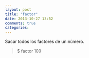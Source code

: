 ```yaml
---
layout: post
title: "factor"
date: 2013-10-27 13:52
comments: true
categories: 
---
```

Sacar todos los factores de un número.

>$ factor 100

